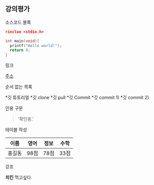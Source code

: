 ## 강의평가

소스코드 블록

```c
#inclue <stdio.h>

int main(void){
  printf("Hello world!");
  return 0;
}
```

링크

[주소](https://blog.naver.com/ndb796)

순서 없는 목록

*깃 튜토리얼
  *깃 clone
  *깃 pull
  *깃 Commit
    *깃 commit 1)
    *깃 commit 2)
    
인용 구문

>'확인용.'

테이블 작성

이름|영어|정보|수학
---|---|---|---|
홍길동|98점|78점|33점|

강조

**치킨** 먹고싶다.


